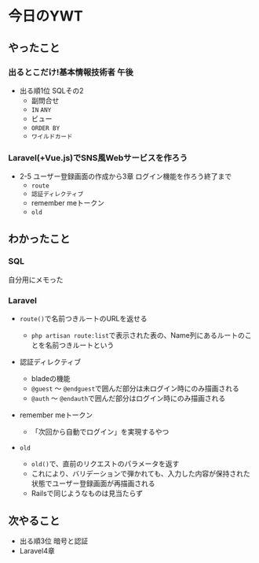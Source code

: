 # 今日のYWT

## やったこと

### 出るとこだけ!基本情報技術者 午後

- 出る順1位 SQLその2
  - 副問合せ
  - `IN` `ANY`
  - ビュー
  - `ORDER BY`
  - `ワイルドカード`

### Laravel(+Vue.js)でSNS風Webサービスを作ろう

- 2-5 ユーザー登録画面の作成から3章 ログイン機能を作ろう終了まで
  - `route`
  - `認証ディレクティブ`
  - remember meトークン
  - `old`

## わかったこと

### SQL

自分用にメモった

### Laravel

- `route()`で名前つきルートのURLを返せる
  - `php artisan route:list`で表示された表の、Name列にあるルートのことを名前つきルートという

- 認証ディレクティブ
  - bladeの機能
  - `@guest` 〜 `@endguest`で囲んだ部分は未ログイン時にのみ描画される
  - `@auth` 〜 `@endauth`で囲んだ部分はログイン時にのみ描画される

- remember meトークン
  - 「次回から自動でログイン」を実現するやつ

- `old`
  - `old()`で、直前のリクエストのパラメータを返す
  - これにより、バリデーションで弾かれても、入力した内容が保持された状態でユーザー登録画面が再描画される
  - Railsで同じようなものは見当たらず

## 次やること

- 出る順3位 暗号と認証
- Laravel4章